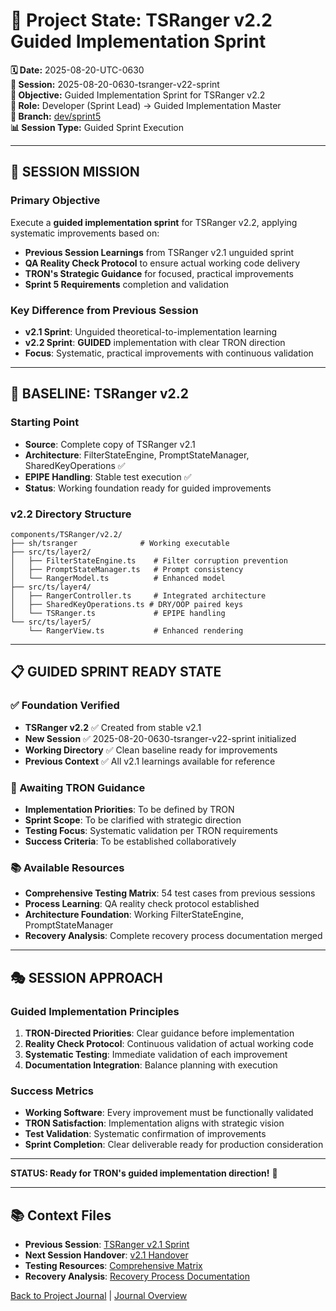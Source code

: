 # 🌅 **Project State: TSRanger v2.2 Guided Implementation Sprint**

**🗓️ Date:** 2025-08-20-UTC-0630  
**📂 Session:** 2025-08-20-0630-tsranger-v22-sprint  
**🎯 Objective:** Guided Implementation Sprint for TSRanger v2.2  
**👤 Role:** Developer (Sprint Lead) → Guided Implementation Master  
**🔗 Branch:** [dev/sprint5](https://github.com/Cerulean-Circle-GmbH/Web4Articles/tree/dev/sprint5)  
**📊 Session Type:** Guided Sprint Execution

---

## **🎯 SESSION MISSION**

### **Primary Objective**
Execute a **guided implementation sprint** for TSRanger v2.2, applying systematic improvements based on:
- **Previous Session Learnings** from TSRanger v2.1 unguided sprint
- **QA Reality Check Protocol** to ensure actual working code delivery
- **TRON's Strategic Guidance** for focused, practical improvements
- **Sprint 5 Requirements** completion and validation

### **Key Difference from Previous Session**
- **v2.1 Sprint**: Unguided theoretical-to-implementation learning
- **v2.2 Sprint**: **GUIDED** implementation with clear TRON direction
- **Focus**: Systematic, practical improvements with continuous validation

---

## **🚀 BASELINE: TSRanger v2.2**

### **Starting Point**
- **Source**: Complete copy of TSRanger v2.1 
- **Architecture**: FilterStateEngine, PromptStateManager, SharedKeyOperations ✅
- **EPIPE Handling**: Stable test execution ✅
- **Status**: Working foundation ready for guided improvements

### **v2.2 Directory Structure**
```
components/TSRanger/v2.2/
├── sh/tsranger              # Working executable
├── src/ts/layer2/
│   ├── FilterStateEngine.ts    # Filter corruption prevention
│   ├── PromptStateManager.ts   # Prompt consistency
│   └── RangerModel.ts          # Enhanced model
├── src/ts/layer4/
│   ├── RangerController.ts     # Integrated architecture  
│   ├── SharedKeyOperations.ts # DRY/OOP paired keys
│   └── TSRanger.ts             # EPIPE handling
└── src/ts/layer5/
    └── RangerView.ts           # Enhanced rendering
```

---

## **📋 GUIDED SPRINT READY STATE**

### **✅ Foundation Verified**
- **TSRanger v2.2** ✅ Created from stable v2.1
- **New Session** ✅ 2025-08-20-0630-tsranger-v22-sprint initialized  
- **Working Directory** ✅ Clean baseline ready for improvements
- **Previous Context** ✅ All v2.1 learnings available for reference

### **🎯 Awaiting TRON Guidance**
- **Implementation Priorities**: To be defined by TRON
- **Sprint Scope**: To be clarified with strategic direction
- **Testing Focus**: Systematic validation per TRON requirements
- **Success Criteria**: To be established collaboratively

### **📚 Available Resources**
- **Comprehensive Testing Matrix**: 54 test cases from previous sessions
- **Process Learning**: QA reality check protocol established
- **Architecture Foundation**: Working FilterStateEngine, PromptStateManager
- **Recovery Analysis**: Complete recovery process documentation merged

---

## **🎭 SESSION APPROACH**

### **Guided Implementation Principles**
1. **TRON-Directed Priorities**: Clear guidance before implementation
2. **Reality Check Protocol**: Continuous validation of actual working code
3. **Systematic Testing**: Immediate validation of each improvement
4. **Documentation Integration**: Balance planning with execution

### **Success Metrics**
- **Working Software**: Every improvement must be functionally validated
- **TRON Satisfaction**: Implementation aligns with strategic vision
- **Test Validation**: Systematic confirmation of improvements
- **Sprint Completion**: Clear deliverable ready for production consideration

---

**STATUS: Ready for TRON's guided implementation direction!** 🚀

---

## **📚 Context Files**
- **Previous Session**: [TSRanger v2.1 Sprint](../2025-08-19-1100-tsranger-v21-sprint/eod-session-completion.md)
- **Next Session Handover**: [v2.1 Handover](../2025-08-19-1100-tsranger-v21-sprint/next-session-handover.md)
- **Testing Resources**: [Comprehensive Matrix](../2025-08-19-0800-fresh-dawn/comprehensive-testing-matrix.md)
- **Recovery Analysis**: [Recovery Process Documentation](../../../recovery.analysis/)

[Back to Project Journal](../) | [Journal Overview](../project.journal.overview.md)

